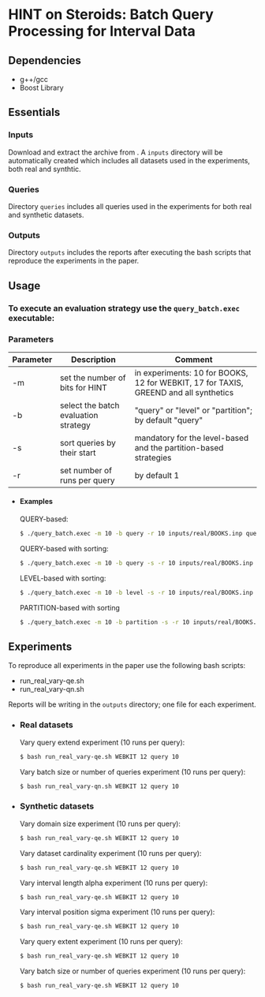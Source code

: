 # HINT on Steroids: Batch Query Processing for Interval Data


## Dependencies
- g++/gcc
- Boost Library 


## Essentials

### Inputs
Download and extract the archive from . A ```inputs``` directory will be automatically created which includes all datasets used in the experiments, both real and synthtic. 

### Queries
Directory ```queries``` includes all queries used in the experiments for both real and synthetic datasets.

### Outputs
Directory ```outputs``` includes the reports after executing the bash scripts that reproduce the experiments in the paper.

## Usage

### To execute an evaluation strategy use the ```query_batch.exec``` executable:

### Parameters
| Parameter | Description | Comment |
| ------ | ------ | ------ |
| -m | set the number of bits for HINT | in experiments: 10 for BOOKS, 12 for WEBKIT, 17 for TAXIS, GREEND and all synthetics|
| -b | select the batch evaluation strategy | "query" or "level" or "partition"; by default "query" |
| -s | sort queries by their start | mandatory for the level-based and the partition-based strategies |
| -r | set number of runs per query | by default 1 |

- #### Examples

    QUERY-based:
    ```sh 
    $ ./query_batch.exec -m 10 -b query -r 10 inputs/real/BOOKS.inp queries/real/BOOKS_qe0.1%_qn10K.qry
    ```
    QUERY-based with sorting:
    ```sh 
    $ ./query_batch.exec -m 10 -b query -s -r 10 inputs/real/BOOKS.inp queries/real/BOOKS_qe0.1%_qn10K.qry
    ```
    LEVEL-based with sorting:
    ```sh
    $ ./query_batch.exec -m 10 -b level -s -r 10 inputs/real/BOOKS.inp queries/real/BOOKS_qe0.1%_qn10K.qry
    ```
    PARTITION-based with sorting
    ```sh 
    $ ./query_batch.exec -m 10 -b partition -s -r 10 inputs/real/BOOKS.inp queries/real/BOOKS_qe0.1%_qn10K.qry
    ```

## Experiments

To reproduce all experiments in the paper use the following bash scripts:
- run_real_vary-qe.sh
- run_real_vary-qn.sh 

Reports will be writing in the ```outputs``` directory; one file for each experiment.

- ### Real datasets

    Vary query extend experiment (10 runs per query):
    ```sh 
    $ bash run_real_vary-qe.sh WEBKIT 12 query 10
    ```

    Vary batch size or number of queries experiment (10 runs per query):
    ```sh 
    $ bash run_real_vary-qn.sh WEBKIT 12 query 10
    ```

- ### Synthetic datasets
    Vary domain size experiment (10 runs per query):
    ```sh 
    $ bash run_real_vary-qe.sh WEBKIT 12 query 10
    ```

    Vary dataset cardinality experiment (10 runs per query):
    ```sh 
    $ bash run_real_vary-qe.sh WEBKIT 12 query 10
    ```

    Vary interval length alpha experiment (10 runs per query):
    ```sh 
    $ bash run_real_vary-qe.sh WEBKIT 12 query 10
    ```

    Vary interval position sigma experiment (10 runs per query):
    ```sh 
    $ bash run_real_vary-qe.sh WEBKIT 12 query 10
    ```

    Vary query extent experiment (10 runs per query):
    ```sh 
    $ bash run_real_vary-qe.sh WEBKIT 12 query 10
    ```

    Vary batch size or number of queries experiment (10 runs per query):
    ```sh 
    $ bash run_real_vary-qe.sh WEBKIT 12 query 10
    ```
